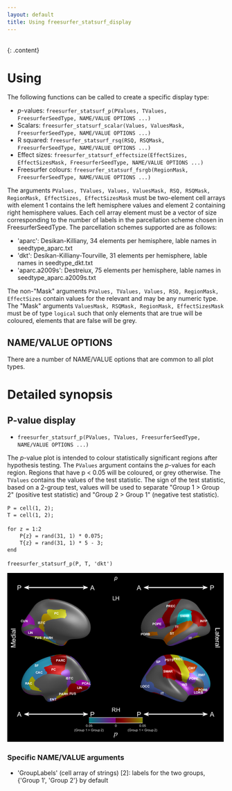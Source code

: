 ```yaml
---
layout: default
title: Using freesurfer_statsurf_display
---
```

<br>
{: .content}

# Using

The following functions can be called to create a specific display type:

* *p*-values: `freesurfer_statsurf_p(PValues, TValues, FreesurferSeedType, NAME/VALUE OPTIONS ...)`
* Scalars: `freesurfer_statsurf_scalar(Values, ValuesMask, FreesurferSeedType, NAME/VALUE OPTIONS ...)`
* R squared: `freesurfer_statsurf_rsq(RSQ, RSQMask, FreesurferSeedType, NAME/VALUE OPTIONS ...)`
* Effect sizes: `freesurfer_statsurf_effectsize(EffectSizes, EffectSizesMask, FreesurferSeedType, NAME/VALUE OPTIONS ...)`
* Freesurfer colours: `freesurfer_statsurf_fsrgb(RegionMask, FreesurferSeedType, NAME/VALUE OPTIONS ...)`

The arguments `PValues, TValues, Values, ValuesMask, RSQ, RSQMask, RegionMask, EffectSizes, EffectSizesMask` must be two-element cell arrays with element 1 contains the left hemisphere values  and element 2 containing right hemisphere values. Each cell array element must be a vector of size corresponding to the number of labels in the parcellation scheme chosen in FreesurferSeedType. The parcellation schemes supported are as follows:

* 'aparc': Desikan-Killiany, 34 elements per hemisphere, lable names in seedtype_aparc.txt
* 'dkt': Desikan-Killiany-Tourville, 31 elements per hemisphere, lable names in seedtype_dkt.txt
* 'aparc.a2009s': Destreiux, 75 elements per hemisphere, lable names in seedtype_aparc.a2009s.txt

The non-"Mask" arguments `PValues, TValues, Values, RSQ, RegionMask, EffectSizes` contain values for the relevant and may be any numeric type. The "Mask" arguments `ValuesMask, RSQMask, RegionMask, EffectSizesMask` must be of type `logical` such that only elements that are true will be coloured, elements that are false will be grey.

## NAME/VALUE OPTIONS

There are a number of NAME/VALUE options that are common to all plot types. 

# Detailed synopsis

## P-value display

* `freesurfer_statsurf_p(PValues, TValues, FreesurferSeedType, NAME/VALUE OPTIONS ...)`

The <I>p</I>-value plot is intended to colour statistically significant regions after hypothesis testing. The `PValues` argument contains the <I>p</I>-values for each region. Regions that have p < 0.05 will be coloured, or grey otherwise. The `TValues` contains the values of the test statistic. The sign of the test statistic, based on a 2-group test, values will be used to separate "Group 1 > Group 2" (positive test statistic) and "Group 2 > Group 1" (negative test statistic).

```
P = cell(1, 2);
T = cell(1, 2);

for z = 1:2
	P{z} = rand(31, 1) * 0.075;
	T{z} = rand(31, 1) * 5 - 3;
end

freesurfer_statsurf_p(P, T, 'dkt')
```

![Image of p-value plot](img/parc_dkt_p.png)

### Specific NAME/VALUE arguments

* 'GroupLabels' (cell array of strings) [2]: labels for the two groups, {'Group 1', 'Group 2'} by default